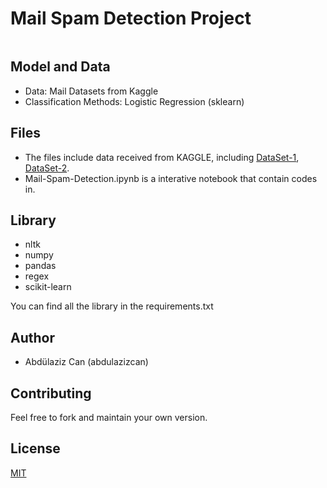 # Mail Spam Detection Project

![]()

## Model and Data

-   Data: Mail Datasets from Kaggle
-   Classification Methods: Logistic Regression (sklearn)

## Files
- The files include data received from KAGGLE, including [DataSet-1](https://www.kaggle.com/venky73/spam-mails-dataset), [DataSet-2](https://www.kaggle.com/balakishan77/spam-or-ham-email-classification).
- Mail-Spam-Detection.ipynb is a interative notebook that contain codes in. 

## Library
- nltk
- numpy
- pandas
- regex
- scikit-learn

You can find all the library in the requirements.txt

## Author 

- Abdülaziz Can (abdulazizcan)

## Contributing

Feel free to fork and maintain your own version.

## License

[MIT](https://opensource.org/licenses/MIT)


